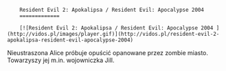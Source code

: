 
        Resident Evil 2: Apokalipsa / Resident Evil: Apocalypse 2004 
        =============
        
        [![Resident Evil 2: Apokalipsa / Resident Evil: Apocalypse 2004 ](http://vidos.pl/images/player.gif)](http://vidos.pl/resident-evil-2-apokalipsa-resident-evil-apocalypse-2004)
        
        
 Nieustraszona Alice próbuje opuścić opanowane przez zombie miasto. Towarzyszy jej m.in. wojowniczka Jill.
    